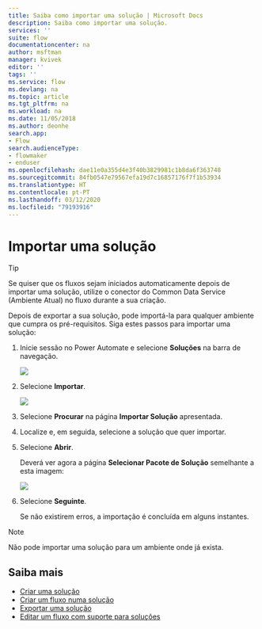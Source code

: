 ```yaml
---
title: Saiba como importar uma solução | Microsoft Docs
description: Saiba como importar uma solução.
services: ''
suite: flow
documentationcenter: na
author: msftman
manager: kvivek
editor: ''
tags: ''
ms.service: flow
ms.devlang: na
ms.topic: article
ms.tgt_pltfrm: na
ms.workload: na
ms.date: 11/05/2018
ms.author: deonhe
search.app:
- Flow
search.audienceType:
- flowmaker
- enduser
ms.openlocfilehash: dae11e0a355d4e3f40b3829981c1b8da6f363748
ms.sourcegitcommit: 84fb0547e79567efa19d7c16857176f7f1b53934
ms.translationtype: HT
ms.contentlocale: pt-PT
ms.lasthandoff: 03/12/2020
ms.locfileid: "79193916"
---
```

# <a name="import-a-solution"></a>Importar uma solução


> [!TIP]
> Se quiser que os fluxos sejam iniciados automaticamente depois de importar uma solução, utilize o conector do Common Data Service (Ambiente Atual) no fluxo durante a sua criação.

Depois de exportar a sua solução, pode importá-la para qualquer ambiente que cumpra os pré-requisitos. Siga estes passos para importar uma solução:

1. Inicie sessão no Power Automate e selecione **Soluções** na barra de navegação.

   ![](./media/import-flow-solution/select-solutions-from-left-nav.png)

1. Selecione **Importar**.

   ![](./media/import-flow-solution/select-import.png)

1. Selecione **Procurar** na página **Importar Solução** apresentada.
1. Localize e, em seguida, selecione a solução que quer importar.
1. Selecione **Abrir**.

   Deverá ver agora a página **Selecionar Pacote de Solução** semelhante a esta imagem:

   ![](./media/import-flow-solution/import-solution.png)

1. Selecione **Seguinte**.

   Se não existirem erros, a importação é concluída em alguns instantes.

> [!NOTE]
> Não pode importar uma solução para um ambiente onde já exista.


## <a name="learn-more"></a>Saiba mais

<!--from editor: Do you want to add Remove a solution-aware flow to this list?-->

- [Criar uma solução](./overview-solution-flows.md)
- [Criar um fluxo numa solução](./create-flow-solution.md)
- [Exportar uma solução](./export-flow-solution.md)
- [Editar um fluxo com suporte para soluções](./edit-solution-aware-flow.md)
